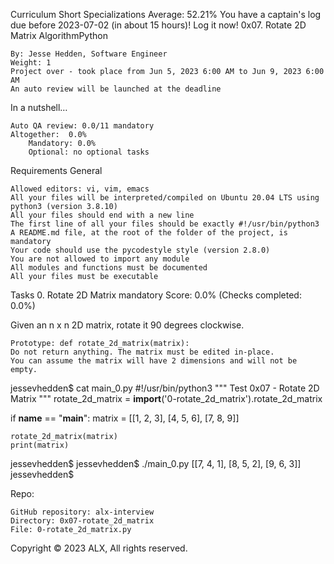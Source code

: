 

Curriculum
Short Specializations Average: 52.21%
You have a captain's log due before 2023-07-02 (in about 15 hours)! Log it now!
0x07. Rotate 2D Matrix
AlgorithmPython

    By: Jesse Hedden, Software Engineer
    Weight: 1
    Project over - took place from Jun 5, 2023 6:00 AM to Jun 9, 2023 6:00 AM
    An auto review will be launched at the deadline

In a nutshell…

    Auto QA review: 0.0/11 mandatory
    Altogether:  0.0%
        Mandatory: 0.0%
        Optional: no optional tasks

Requirements
General

    Allowed editors: vi, vim, emacs
    All your files will be interpreted/compiled on Ubuntu 20.04 LTS using python3 (version 3.8.10)
    All your files should end with a new line
    The first line of all your files should be exactly #!/usr/bin/python3
    A README.md file, at the root of the folder of the project, is mandatory
    Your code should use the pycodestyle style (version 2.8.0)
    You are not allowed to import any module
    All modules and functions must be documented
    All your files must be executable

Tasks
0. Rotate 2D Matrix
mandatory
Score: 0.0% (Checks completed: 0.0%)

Given an n x n 2D matrix, rotate it 90 degrees clockwise.

    Prototype: def rotate_2d_matrix(matrix):
    Do not return anything. The matrix must be edited in-place.
    You can assume the matrix will have 2 dimensions and will not be empty.

jessevhedden$ cat main_0.py
#!/usr/bin/python3
"""
Test 0x07 - Rotate 2D Matrix
"""
rotate_2d_matrix = __import__('0-rotate_2d_matrix').rotate_2d_matrix

if __name__ == "__main__":
    matrix = [[1, 2, 3],
              [4, 5, 6],
              [7, 8, 9]]

    rotate_2d_matrix(matrix)
    print(matrix)

jessevhedden$
jessevhedden$ ./main_0.py
[[7, 4, 1],
[8, 5, 2],
[9, 6, 3]]
jessevhedden$

Repo:

    GitHub repository: alx-interview
    Directory: 0x07-rotate_2d_matrix
    File: 0-rotate_2d_matrix.py

Copyright © 2023 ALX, All rights reserved.


